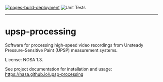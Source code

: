 
[![pages-build-deployment](https://github.com/nasa/upsp-processing/actions/workflows/pages/pages-build-deployment/badge.svg)](https://nasa.github.io/upsp-processing)
![Unit Tests](https://github.com/nasa/upsp-processing/actions/workflows/unit-tests.yml/badge.svg?event=push)

-----

# upsp-processing

Software for processing high-speed video recordings from Unsteady Pressure-Sensitive Paint (UPSP) measurement systems.

License: NOSA 1.3.

See project documentation for installation and usage: https://nasa.github.io/upsp-processing
